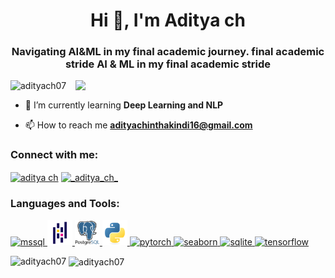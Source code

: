 <h1 align="center">Hi 👋, I'm Aditya ch</h1>
<h3 align="center">Navigating AI&ML in my final academic journey. final academic stride AI & ML in my final academic stride</h3>
<img align="right",alt="coding" width="400" src=https://www.analyticsinsight.net/wp-content/uploads/2020/03/AI_Animated.gif"
<p align="left"> <img src="https://komarev.com/ghpvc/?username=adityach07&label=Profile%20views&color=0e75b6&style=flat" alt="adityach07" /> </p>

- 🌱 I’m currently learning **Deep Learning and NLP**

- 📫 How to reach me **adityachinthakindi16@gmail.com**

<h3 align="left">Connect with me:</h3>
<p align="left">
<a href="https://twitter.com/aditya ch" target="blank"><img align="center" src="https://raw.githubusercontent.com/rahuldkjain/github-profile-readme-generator/master/src/images/icons/Social/twitter.svg" alt="aditya ch" height="30" width="40" /></a>
<a href="https://instagram.com/_aditya_ch_" target="blank"><img align="center" src="https://raw.githubusercontent.com/rahuldkjain/github-profile-readme-generator/master/src/images/icons/Social/instagram.svg" alt="_aditya_ch_" height="30" width="40" /></a>
</p>

<h3 align="left">Languages and Tools:</h3>
<p align="left"> <a href="https://www.microsoft.com/en-us/sql-server" target="_blank" rel="noreferrer"> <img src="https://www.svgrepo.com/show/303229/microsoft-sql-server-logo.svg" alt="mssql" width="40" height="40"/> </a> <a href="https://pandas.pydata.org/" target="_blank" rel="noreferrer"> <img src="https://raw.githubusercontent.com/devicons/devicon/2ae2a900d2f041da66e950e4d48052658d850630/icons/pandas/pandas-original.svg" alt="pandas" width="40" height="40"/> </a> <a href="https://www.postgresql.org" target="_blank" rel="noreferrer"> <img src="https://raw.githubusercontent.com/devicons/devicon/master/icons/postgresql/postgresql-original-wordmark.svg" alt="postgresql" width="40" height="40"/> </a> <a href="https://www.python.org" target="_blank" rel="noreferrer"> <img src="https://raw.githubusercontent.com/devicons/devicon/master/icons/python/python-original.svg" alt="python" width="40" height="40"/> </a> <a href="https://pytorch.org/" target="_blank" rel="noreferrer"> <img src="https://www.vectorlogo.zone/logos/pytorch/pytorch-icon.svg" alt="pytorch" width="40" height="40"/> </a> <a href="https://seaborn.pydata.org/" target="_blank" rel="noreferrer"> <img src="https://seaborn.pydata.org/_images/logo-mark-lightbg.svg" alt="seaborn" width="40" height="40"/> </a> <a href="https://www.sqlite.org/" target="_blank" rel="noreferrer"> <img src="https://www.vectorlogo.zone/logos/sqlite/sqlite-icon.svg" alt="sqlite" width="40" height="40"/> </a> <a href="https://www.tensorflow.org" target="_blank" rel="noreferrer"> <img src="https://www.vectorlogo.zone/logos/tensorflow/tensorflow-icon.svg" alt="tensorflow" width="40" height="40"/> </a> </p>

<p><img align="left" src="https://github-readme-stats.vercel.app/api/top-langs?username=adityach07&show_icons=true&locale=en&layout=compact" alt="adityach07" /></p>

<p>&nbsp;<img align="center" src="https://github-readme-stats.vercel.app/api?username=adityach07&show_icons=true&locale=en" alt="adityach07" /></p>
